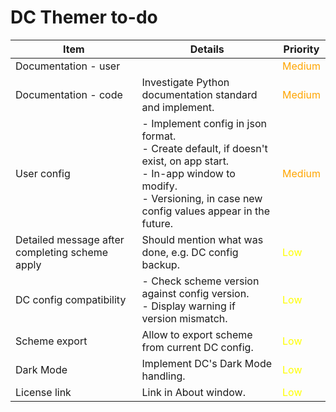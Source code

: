 # DC Themer to-do

| Item | Details | Priority |
|---|---|---|
| Documentation - user || <span style="color:orange">Medium</span> |
| Documentation - code | Investigate Python documentation standard and implement. | <span style="color:orange">Medium</span> |
| User config | - Implement config in json format.<br>- Create default, if doesn't exist, on app start.<br>- In-app window to modify.<br>- Versioning, in case new config values appear in the future. | <span style="color:orange">Medium</span> |
| Detailed message after completing scheme apply | Should mention what was done, e.g. DC config backup. | <span style="color:yellow">Low</span> |
| DC config compatibility | - Check scheme version against config version.<br>- Display warning if version mismatch. | <span style="color:yellow">Low</span> |
| Scheme export | Allow to export scheme from current DC config. | <span style="color:yellow">Low</span> |
| Dark Mode | Implement DC's Dark Mode handling. | <span style="color:yellow">Low</span> |
| License link | Link in About window. | <span style="color:yellow">Low</span> |